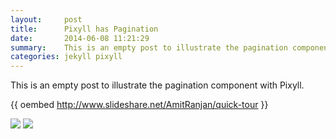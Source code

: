 ```yaml
---
layout:     post
title:      Pixyll has Pagination
date:       2014-06-08 11:21:29
summary:    This is an empty post to illustrate the pagination component with Pixyll.
categories: jekyll pixyll
---
```


This is an empty post to illustrate the pagination component with Pixyll.


{{ oembed http://www.slideshare.net/AmitRanjan/quick-tour }}


<img src="https://farm8.staticflickr.com/7309/13977819079_c15a2ab5cb_z.jpg">
<img src="https://flic.kr/p/oe6x2L">
